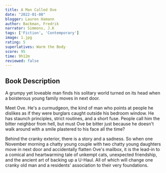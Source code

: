 ```yaml
---
title: A Man Called Ove
date: "2022-01-08"
blogger: Lauren Hamann
author: Backman, Fredrik
narrator: Simmons, J.K
tags: ['Fiction', 'Contemporary']
image: 1.jpg
rating: 5
superlatives: Warm the Body
score: 95
time: 9h12m
reviewed: false
---
```


## Book Description

A grumpy yet loveable man finds his solitary world turned on its head when a boisterous young family moves in next door.

Meet Ove. He's a curmudgeon, the kind of man who points at people he dislikes as if they were burglars caught outside his bedroom window. He has staunch principles, strict routines, and a short fuse. People call him the bitter neighbor from hell, but must Ove be bitter just because he doesn't walk around with a smile plastered to his face all the time?

Behind the cranky exterior, there is a story and a sadness. So when one November morning a chatty young couple with two chatty young daughters move in next door and accidentally flatten Ove's mailbox, it is the lead-in to a comical and heartwarming tale of unkempt cats, unexpected friendship, and the ancient art of backing up a U-Haul. All of which will change one cranky old man and a residents' association to their very foundations.


